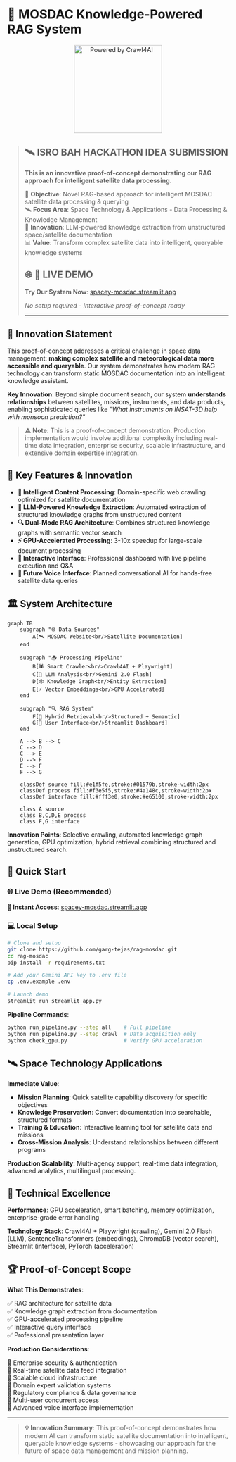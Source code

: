 # 🚀 MOSDAC Knowledge-Powered RAG System

<!-- Crawl4AI Attribution Badge -->
<div align="center">
  <a href="https://github.com/unclecode/crawl4ai">
    <img src="https://raw.githubusercontent.com/unclecode/crawl4ai/main/docs/assets/powered-by-dark.svg" alt="Powered by Crawl4AI" width="200"/>
  </a>
</div>

> ## 🛰️ **ISRO BAH HACKATHON IDEA SUBMISSION**
>
> **This is an innovative proof-of-concept demonstrating our RAG approach for intelligent satellite data processing.**
>
> 🎯 **Objective**: Novel RAG-based approach for intelligent MOSDAC satellite data processing & querying  
> 🛰️ **Focus Area**: Space Technology & Applications - Data Processing & Knowledge Management  
> 🧪 **Innovation**: LLM-powered knowledge extraction from unstructured space/satellite documentation  
> 📊 **Value**: Transform complex satellite data into intelligent, queryable knowledge systems
>
> ## 🌐 **🚀 LIVE DEMO**
>
> **Try Our System Now**: [spacey-mosdac.streamlit.app](https://spacey-mosdac.streamlit.app/)
>
> _No setup required - Interactive proof-of-concept ready_
>
> ---

## 🌟 **Innovation Statement**

This proof-of-concept addresses a critical challenge in space data management: **making complex satellite and meteorological data more accessible and queryable**. Our system demonstrates how modern RAG technology can transform static MOSDAC documentation into an intelligent knowledge assistant.

**Key Innovation**: Beyond simple document search, our system **understands relationships** between satellites, missions, instruments, and data products, enabling sophisticated queries like _"What instruments on INSAT-3D help with monsoon prediction?"_

> **⚠️ Note**: This is a proof-of-concept demonstration. Production implementation would involve additional complexity including real-time data integration, enterprise security, scalable infrastructure, and extensive domain expertise integration.

## 🌟 **Key Features & Innovation**

- **🎯 Intelligent Content Processing**: Domain-specific web crawling optimized for satellite documentation
- **🧠 LLM-Powered Knowledge Extraction**: Automated extraction of structured knowledge graphs from unstructured content
- **🔍 Dual-Mode RAG Architecture**: Combines structured knowledge graphs with semantic vector search
- **⚡ GPU-Accelerated Processing**: 3-10x speedup for large-scale document processing
- **🎨 Interactive Interface**: Professional dashboard with live pipeline execution and Q&A
- **🎤 Future Voice Interface**: Planned conversational AI for hands-free satellite data queries

## 🏛️ **System Architecture**

```mermaid
graph TB
    subgraph "🌐 Data Sources"
        A[🛰️ MOSDAC Website<br/>Satellite Documentation]
    end

    subgraph "📥 Processing Pipeline"
        B[🕷️ Smart Crawler<br/>Crawl4AI + Playwright]
        C[🤖 LLM Analysis<br/>Gemini 2.0 Flash]
        D[🕸️ Knowledge Graph<br/>Entity Extraction]
        E[⚡ Vector Embeddings<br/>GPU Accelerated]
    end

    subgraph "🔍 RAG System"
        F[🤝 Hybrid Retrieval<br/>Structured + Semantic]
        G[🎨 User Interface<br/>Streamlit Dashboard]
    end

    A --> B --> C
    C --> D
    C --> E
    D --> F
    E --> F
    F --> G

    classDef source fill:#e1f5fe,stroke:#01579b,stroke-width:2px
    classDef process fill:#f3e5f5,stroke:#4a148c,stroke-width:2px
    classDef interface fill:#fff3e0,stroke:#e65100,stroke-width:2px

    class A source
    class B,C,D,E process
    class F,G interface
```

**Innovation Points**: Selective crawling, automated knowledge graph generation, GPU optimization, hybrid retrieval combining structured and unstructured search.

## 🚀 **Quick Start**

### 🌐 **Live Demo (Recommended)**

**🚀 Instant Access**: [spacey-mosdac.streamlit.app](https://spacey-mosdac.streamlit.app/)

### 💻 **Local Setup**

```bash
# Clone and setup
git clone https://github.com/garg-tejas/rag-mosdac.git
cd rag-mosdac
pip install -r requirements.txt

# Add your Gemini API key to .env file
cp .env.example .env

# Launch demo
streamlit run streamlit_app.py
```

**Pipeline Commands**:

```bash
python run_pipeline.py --step all    # Full pipeline
python run_pipeline.py --step crawl  # Data acquisition only
python check_gpu.py                  # Verify GPU acceleration
```

## 🛰️ **Space Technology Applications**

**Immediate Value**:

- **Mission Planning**: Quick satellite capability discovery for specific objectives
- **Knowledge Preservation**: Convert documentation into searchable, structured formats
- **Training & Education**: Interactive learning tool for satellite data and missions
- **Cross-Mission Analysis**: Understand relationships between different programs

**Production Scalability**: Multi-agency support, real-time data integration, advanced analytics, multilingual processing.

## 🎯 **Technical Excellence**

**Performance**: GPU acceleration, smart batching, memory optimization, enterprise-grade error handling

**Technology Stack**: Crawl4AI + Playwright (crawling), Gemini 2.0 Flash (LLM), SentenceTransformers (embeddings), ChromaDB (vector search), Streamlit (interface), PyTorch (acceleration)

## 🏆 **Proof-of-Concept Scope**

**What This Demonstrates**:

✅ RAG architecture for satellite data  
✅ Knowledge graph extraction from documentation  
✅ GPU-accelerated processing pipeline  
✅ Interactive query interface  
✅ Professional presentation layer

**Production Considerations**:

🔧 Enterprise security & authentication  
🔧 Real-time satellite data feed integration  
🔧 Scalable cloud infrastructure  
🔧 Domain expert validation systems  
🔧 Regulatory compliance & data governance  
🔧 Multi-user concurrent access  
🔧 Advanced voice interface implementation

---

> **💡 Innovation Summary**: This proof-of-concept demonstrates how modern AI can transform static satellite documentation into intelligent, queryable knowledge systems - showcasing our approach for the future of space data management and mission planning.
